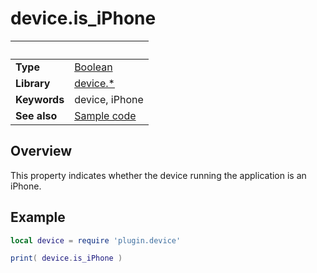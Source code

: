 # device.is_iPhone

|                      | &nbsp; 
| -------------------- | ---------------------------------------------------------------
| __Type__             | [Boolean](https://docs.coronalabs.com/api/type/Boolean.html)
| __Library__          | [device.*](Readme.markdown)
| __Keywords__         | device, iPhone
| __See also__         | [Sample code](sample.lua)


## Overview

This property indicates whether the device running the application is an iPhone.


## Example
 
``````lua
local device = require 'plugin.device'

print( device.is_iPhone )
``````
